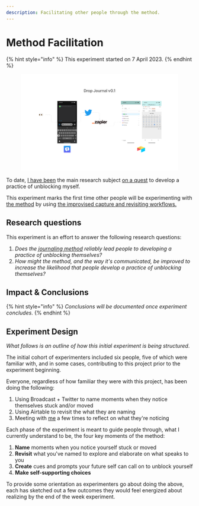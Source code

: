 ```yaml
---
description: Facilitating other people through the method.
---
```


# Method Facilitation

{% hint style="info" %}
This experiment started on 7 April 2023.
{% endhint %}

<figure><img src="../.gitbook/assets/Journaling Method (1).png" alt=""><figcaption></figcaption></figure>

To date, [I](../about.md)[ have been](../about.md) the main research subject [on a quest](../need-memory.md) to develop a practice of unblocking myself.

This experiment marks the first time other people will be experimenting with [the method](../method.md) by using [the improvised capture and revisiting workflows.](drop-journal-v0.1.md)

## Research questions&#x20;

This experiment is an effort to answer the following research questions:

1. _Does the_ [_journaling method_](../method.md) _reliably lead people to developing a practice of unblocking themselves?_
2. _How might the method, and the way it's communicated, be improved to increase the likelihood that people develop a practice of unblocking themselves?_

## Impact & Conclusions

{% hint style="info" %}
_Conclusions will be documented once experiment concludes._
{% endhint %}

## Experiment Design

_What follows is an outline of how this initial experiment is being structured_.

The initial cohort of experimenters included six people, five of which were familiar with, and in some cases, contributing to this project prior to the experiment beginning.

Everyone, regardless of how familiar they were with this project, has been doing the following:

1. Using Broadcast + Twitter to name moments when they notice themselves stuck and/or moved
2. Using Airtable to revisit the what they are naming
3. Meeting with [me](../about.md) a few times to reflect on what they're noticing

Each phase of the experiment is meant to guide people through, what I currently understand to be, the four key moments of the method:

1. **Name** moments when you notice yourself stuck or moved
2. **Revisit** what you've named to explore and elaborate on what speaks to you
3. **Create** cues and prompts your future self can call on to unblock yourself
4. **Make self-supporting choices**

To provide some orientation as experimenters go about doing the above, each has sketched out a few outcomes they would feel energized about realizing by the end of the week experiment.

